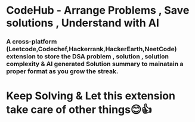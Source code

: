 # CodeHub - Arrange Problems , Save solutions , Understand with AI

### A cross-platform (Leetcode,Codechef,Hackerrank,HackerEarth,NeetCode) extension to store the DSA problem , solution , solution complexity & AI generated Solution summary to mainatain a proper format as you grow the streak. 
# Keep Solving & Let this extension take care of other things😊👍

